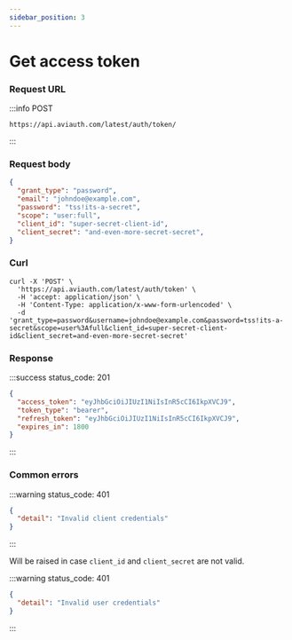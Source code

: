 ```yaml
---
sidebar_position: 3
---
```


# Get access token

### Request URL

:::info POST
```
https://api.aviauth.com/latest/auth/token/
```
:::

### Request body

```json
{
  "grant_type": "password",
  "email": "johndoe@example.com",
  "password": "tss!its-a-secret",
  "scope": "user:full",
  "client_id": "super-secret-client-id",
  "client_secret": "and-even-more-secret-secret",
}
```

### Curl

```
curl -X 'POST' \
  'https://api.aviauth.com/latest/auth/token' \
  -H 'accept: application/json' \
  -H 'Content-Type: application/x-www-form-urlencoded' \
  -d 'grant_type=password&username=johndoe@example.com&password=tss!its-a-secret&scope=user%3Afull&client_id=super-secret-client-id&client_secret=and-even-more-secret-secret'
```

### Response

:::success status_code: 201
```json
{
  "access_token": "eyJhbGciOiJIUzI1NiIsInR5cCI6IkpXVCJ9",
  "token_type": "bearer",
  "refresh_token": "eyJhbGciOiJIUzI1NiIsInR5cCI6IkpXVCJ9",
  "expires_in": 1800
}
```
:::

### Common errors

:::warning status_code: 401
```json
{
  "detail": "Invalid client credentials"
}
```
:::

Will be raised in case `client_id` and `client_secret` are not valid.


:::warning status_code: 401
```json
{
  "detail": "Invalid user credentials"
}
```
:::
